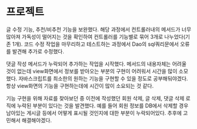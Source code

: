 # 프로젝트

글 수정 기능, 추천/비추천 기능을 보완했다. 해당 과정에서 컨트롤러내의 메서드가 너무 많아져 가독성이 떨어지는 것을 확인하여 컨트롤러를
기능별로 묶어 3개로 나누었다(기존 1개). 코드 수정 작업을 마무리하고 테스트하는 과정에서 Dao의 sql쿼리문에서 오류를 발견해 추가로 수정했다.

댓글 작성 메서드가 누락되어 추가하는 작업을 시작했다. 메서드의 내용자체는 어려울 것이 없는데 view화면에서 정보를 받아오는 부분의
구현이 어려워서 시간을 많이 소모했다. 자바스크립트를 최소한의 원하는 기능을 구현할 수 있을 정도로 공부해둬야겠다. 항상 view화면의
기능을 구현하는데에 시간이 많이 소요되는 것 같다.

기능 구현을 위해 자료를 찾아보던 중 이전에 작성했던 회원 삭제, 글 삭제, 댓글 삭제 로직에 누락된 부분이 있다는 것을 발견했다.
예를 들어 회원 정보를 DB에서 삭제할 경우 남아있는 게시글 등에서 어떻게 표시될 것인지에 대한 부분이 누락되어있다. 추후에 고민해서 해결해야겠다.

